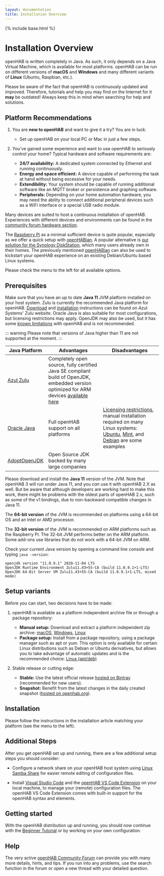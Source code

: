 ```yaml
---
layout: documentation
title: Installation Overview
---
```


{% include base.html %}

# Installation Overview

openHAB is written completely in Java.
As such, it only depends on a Java Virtual Machine, which is available for most platforms.
openHAB can be run on different versions of **macOS** and **Windows** and many different variants of **Linux** (Ubuntu, Raspbian, etc.).

Please be aware of the fact that openHAB is continuously updated and improved.
Therefore, tutorials and help you may find on the Internet for it **may** be outdated!
Always keep this in mind when searching for help and solutions.

## Platform Recommendations

1.  You are **new to openHAB** and want to give it a try? You are in luck:
    - Set up openHAB on your local PC or Mac in just a few steps.

1.  You've gained some experience and want to use openHAB to seriously control your home?
    Typical hardware and software requirements are:
    - **24/7 availability:** A dedicated system connected by Ethernet and running continuously.
    - **Energy and space efficient:** A device capable of performing the task at hand without being excessive for your needs.
    - **Extendibility:** Your system should be capable of running additional software like an MQTT broker or persistence and graphing software.
    - **Peripherals:** Depending on your home automation hardware, you may need the ability to connect additional peripheral devices such as a WiFi interface or a special USB radio module.

Many devices are suited to host a continuous installation of openHAB.
Experiences with different devices and environments can be found in the [community forum hardware section](https://community.openhab.org/c/hardware/server).

The [Raspberry Pi](rasppi.html) as a minimal sufficient device is quite popular, especially as we offer a quick setup with [openHABian](openhabian.html).
A popular alternative is [our solution for the Synology DiskStation](synology.html), which many users already own in their homes.
The previously mentioned [openHABian](openhabian.html) can also be used to kickstart your openHAB experience on an existing Debian/Ubuntu based Linux systems.

Please check the menu to the left for all available options.

## Prerequisites

Make sure that you have an up to date **Java 11** JVM platform installed on your host system.
Zulu is currently the recommended Java platform for openHAB.
[Download](https://www.azul.com/downloads/zulu-community/?&architecture=x86-64-bit&package=jdk#) and [installation](https://docs.azul.com/zulu/zuludocs/ZuluUserGuide/InstallingZulu/InstallationWindowsUsingZuluMSIFile.htm) instructions can be found on Azul Systems' Zulu website.
Oracle Java is also suitable for most configurations, but licensing restrictions may apply.
OpenJDK may also be used, but it has some [known limitations](https://community.openhab.org/t/running-openhab-2-on-openjdk/21443/8?u=gatekeeper6838) with openHAB and is not recommended.

::: warning
Please note that versions of Java higher than 11 are not supported at the moment.
:::

| Java Platform                               | Advantages                                                                                                                                                                            | Disadvantages                                                                                                                                                                                                                                                                                                                        |
|---------------------------------------------|---------------------------------------------------------------------------------------------------------------------------------------------------------------------------------------|--------------------------------------------------------------------------------------------------------------------------------------------------------------------------------------------------------------------------------------------------------------------------------------------------------------------------------------|
| [Azul Zulu](https://www.azul.com/downloads/) | Completely open source, fully certified Java SE compliant build of OpenJDK, embedded version optimized for ARM devices [available here](https://www.azul.com/downloads/zulu-embedded/) |                                                                                                                                                                                                                                                                                                                                      |
| [Oracle Java](https://java.com/en/)         | Full openHAB support on all platforms                                                                                                                                                 | [Licensing restrictions](https://blog.takipi.com/running-java-on-docker-youre-breaking-the-law/), manual installation required on many Linux systems: [Ubuntu](https://help.ubuntu.com/community/Java), [Mint](https://community.linuxmint.com/tutorial/view/1091), and [Debian](https://wiki.debian.org/Java/Sun) are some examples |
| [AdoptOpenJDK](https://adoptopenjdk.net)          | Open Source JDK backed by many large companies |                                                                                                                                                                                                                                                                                                                                      |

Please download and install the **Java 11** version of the JVM.
Note that openHAB 3 will run under Java 11, and you *can* use it with openHAB 2.X as well. But be aware that although developers are working hard to make this work, there might be problems with the oldest parts of openHAB 2.x, such as some of the v1 bindings, due to non-backward compatible changes in Java 11.

The **64-bit version** of the JVM is recommended on platforms using a 64-bit OS and an Intel or AMD processor.

The **32-bit version** of the JVM is recommended on ARM platforms such as the Raspberry Pi.
The 32-bit JVM performs better on the ARM platform. Some add-ons use libraries that do not work with a 64-bit JVM on ARM.

Check your current Java version by opening a command line console and typing `java -version`:

```text
openjdk version "11.0.9.1" 2020-11-04 LTS
OpenJDK Runtime Environment Zulu11.43+55-CA (build 11.0.9.1+1-LTS)
OpenJDK 64-Bit Server VM Zulu11.43+55-CA (build 11.0.9.1+1-LTS, mixed mode)
```

## Setup variants

Before you can start, two decisions have to be made:

1.  openHAB is available as a platform independent archive file or through a package repository:
    - **Manual setup:** Download and extract a platform independent zip archive: [macOS](macos.html), [Windows](windows.html), [Linux](linux.html#manual-installation)
    - **Package setup:** Install from a package repository, using a package manager such as apt or yum.
    This option is only available for certain Linux distributions such as Debian or Ubuntu derivatives, but allows you to take advantage of automatic updates and is the recommended choice: [Linux (apt/deb)](linux.html#package-repository-installation)

2.  Stable release or cutting edge:
    - **Stable:** Use the latest official release [hosted on Bintray](https://bintray.com/openhab/mvn/openhab-distro) (recommended for new users).
    - **Snapshot:** Benefit from the latest changes in the daily created snapshot ([hosted on openhab.org](https://ci.openhab.org/)).

## Installation

Please follow the instructions in the installation article matching your platform (see the menu to the left).

## Additional Steps

After you get openHAB set up and running, there are a few additional setup steps you should consider:

-   Configure a network share on your openHAB host system using [Linux Samba Share](linux.html#network-sharing) for easier remote editing of configuration files.

-   Install [Visual Studio Code](https://code.visualstudio.com/Download) and the [openHAB VS Code Extension]({{base}}/configuration/editors.html#openhab-vs-code-extension) on your local machine, to manage your (remote) configuration files.
    The openHAB VS Code Extension comes with built-in support for the openHAB syntax and elements.

## Getting started

With the openHAB distribution up and running, you should now continue with
the [Beginner Tutorial]({{base}}/tutorial)
or by working on your own configuration.

## Help

The very active [openHAB Community Forum](https://community.openhab.org) can provide you with many more details, hints, and tips.
If you run into any problems, use the search function in the forum or open a new thread with your detailed question.
